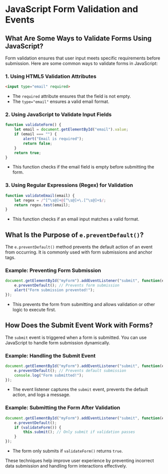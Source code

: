 # JavaScript Form Validation and Events

## What Are Some Ways to Validate Forms Using JavaScript?
Form validation ensures that user input meets specific requirements before submission. Here are some common ways to validate forms in JavaScript:

### 1. **Using HTML5 Validation Attributes**
```html
<input type="email" required>
```
- The `required` attribute ensures that the field is not empty.
- The `type="email"` ensures a valid email format.

### 2. **Using JavaScript to Validate Input Fields**
```javascript
function validateForm() {
    let email = document.getElementById("email").value;
    if (email === "") {
        alert("Email is required");
        return false;
    }
    return true;
}
```
- This function checks if the email field is empty before submitting the form.

### 3. **Using Regular Expressions (Regex) for Validation**
```javascript
function validateEmail(email) {
    let regex = /^[^\s@]+@[^\s@]+\.[^\s@]+$/;
    return regex.test(email);
}
```
- This function checks if an email input matches a valid format.

## What Is the Purpose of `e.preventDefault()`?
The `e.preventDefault()` method prevents the default action of an event from occurring. It is commonly used with form submissions and anchor tags.

### Example: Preventing Form Submission
```javascript
document.getElementById("myForm").addEventListener("submit", function(e) {
    e.preventDefault(); // Prevents form submission
    alert("Form submission prevented!");
});
```
- This prevents the form from submitting and allows validation or other logic to execute first.

## How Does the Submit Event Work with Forms?
The `submit` event is triggered when a form is submitted. You can use JavaScript to handle form submission dynamically.

### Example: Handling the Submit Event
```javascript
document.getElementById("myForm").addEventListener("submit", function(e) {
    e.preventDefault(); // Prevents default submission
    console.log("Form submitted!");
});
```
- The event listener captures the `submit` event, prevents the default action, and logs a message.

### Example: Submitting the Form After Validation
```javascript
document.getElementById("myForm").addEventListener("submit", function(e) {
    e.preventDefault();
    if (validateForm()) {
        this.submit(); // Only submit if validation passes
    }
});
```
- The form only submits if `validateForm()` returns `true`.

These techniques help improve user experience by preventing incorrect data submission and handling form interactions effectively.

